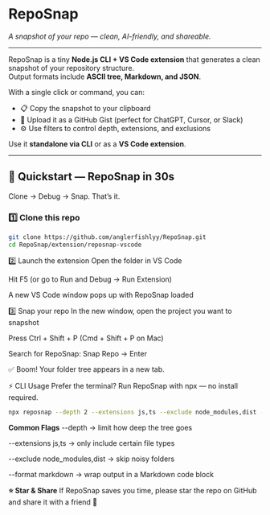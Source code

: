 # RepoSnap

_A snapshot of your repo — clean, AI-friendly, and shareable._

---

RepoSnap is a tiny **Node.js CLI + VS Code extension** that generates a clean snapshot of your repository structure.  
Output formats include **ASCII tree, Markdown, and JSON**.  

With a single click or command, you can:  
- 📋 Copy the snapshot to your clipboard  
- 🔗 Upload it as a GitHub Gist (perfect for ChatGPT, Cursor, or Slack)  
- ⚙️ Use filters to control depth, extensions, and exclusions  

Use it **standalone via CLI** or as a **VS Code extension**.

---

## 🚀 Quickstart — RepoSnap in 30s

Clone → Debug → Snap. That’s it.

### 1️⃣ Clone this repo
```bash
git clone https://github.com/anglerfishlyy/RepoSnap.git
cd RepoSnap/extension/reposnap-vscode
```
2️⃣ Launch the extension
Open the folder in VS Code

Hit F5 (or go to Run and Debug → Run Extension)

A new VS Code window pops up with RepoSnap loaded

3️⃣ Snap your repo
In the new window, open the project you want to snapshot

Press Ctrl + Shift + P (Cmd + Shift + P on Mac)

Search for RepoSnap: Snap Repo → Enter

✅ Boom! Your folder tree appears in a new tab.

⚡ CLI Usage
Prefer the terminal? Run RepoSnap with npx — no install required.

```bash
npx reposnap --depth 2 --extensions js,ts --exclude node_modules,dist --format markdown
```

**Common Flags**
--depth <n> → limit how deep the tree goes

--extensions js,ts → only include certain file types

--exclude node_modules,dist → skip noisy folders

--format markdown → wrap output in a Markdown code block

**⭐ Star & Share**
If RepoSnap saves you time, please star the repo on GitHub and share it with a friend 🚀


